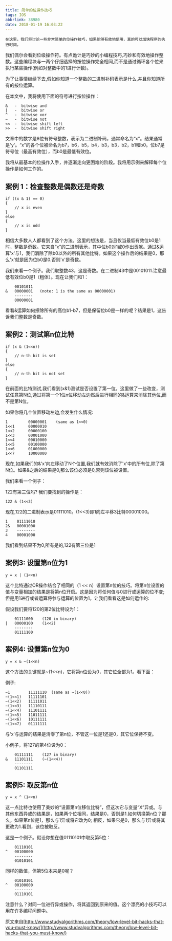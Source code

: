 ```yaml
---
title: 简单的位操作技巧
tags: IOS
abbrlink: 38980
date: 2018-01-19 16:03:22
---
```


	在这里，我们将讨论一些非常简单的位操作技巧，如果能够有效地使用，真的可以加快程序的执行时间。
	
我们偶尔会看到位级操作符。有点诡计是巧妙的小编程技巧,巧妙和有效地操作整数。这些编程块与一两个仔细选择的按位操作完全相同,而不是通过循环各个位来执行某些操作(例如对整数中的1进行计数)。

为了让事情继续下去,假如你知道一个整数的二进制补码表示是什么,并且你知道所有的按位运算。

在本文中，我将使用下面的符号进行按位操作：

	&   -  bitwise and
	|   -  bitwise or
	^   -  bitwise xor
	~   -  bitwise not
	<<  -  bitwise shift left
	>>  -  bitwise shift right
	
文章中的数字是8位有符号整数，表示为二进制补码，通常命名为“x”。结果通常是'y'。“x”的各个位被命名为b7，b6，b5，b4，b3，b3，b2，b1和b0。位b7是符号位（最高有效位），而b0是最低有效位。

我将从最基本的位操作入手，并逐渐走向更困难的阶段。我将用示例来解释每个位操作是如何工作的。

## 案例 1：检查整数是偶数还是奇数

	if ((x & 1) == 0)
	{
	    // x is even
	}
	else
	{
	    // x is odd
	}
	
相信大多数人人都看到了这个方法。这里的想法是，当且仅当最低有效位b0是1时，整数是奇数。它来自“x”的二进制表示，其中位b0对1或0作出贡献。通过&运算'x'与1，我们消除了除b0以外的所有其他比特。如果这个操作后的结果是0，那么'x'就是因为位b0是0.否则'x'是奇数。

我们来看一个例子。我们取整数43，这是奇数。在二进制43中是00101011.注意最低有效位b0是1（粗体）。现在让我们和1：

	    00101011
	&   00000001   (note: 1 is the same as 00000001)
	    --------
	    00000001
看看&运算如何擦除所有的高位b1-b7，但是保留位b0是一样的呢？结果是1，这告诉我们整数是奇数。

## 案例2：测试第n位比特

	if (x & (1<<n))
	{
	    // n-th bit is set
	}
	else
	{
	    // n-th bit is not set
	}
在前面的比特测试,我们看到(x&1)测试是否设置了第一位。这里做了一些改变，测试任意第N位,通过将第一个1位n位移动左边然后进行相同的&运算来消除其他位,而不是第N位。

如果你将几个位置移动左边,会发生什么情况:

	1         00000001    (same as 1<<0)
	1<<1      00000010
	1<<2      00000100
	1<<3      00001000
	1<<4      00010000
	1<<5      00100000
	1<<6      01000000
	1<<7      10000000

现在,如果我们的&'x'向左移动了N个位置,我们就有效消除了'x'中的所有位,除了第N位。如果&之后的结果是0,那么该位必须是0,否则该位被设置。

我们来看一个例子：

122有第三位吗? 我们要找到的操作是：

	122 & (1<<3)

现在,122的二进制表示是01111010。(1<<3)即1向左平移3比特00001000。

	1    01111010
	2&   00001000
	3    --------
	4    00001000
	
我们看到结果不为0,所有是的,122有第三位是1


## 案例3: 设置第n位为1

	y = x | (1<<n)
	

这个比特通过OR操作结合了相同的（1 << n）设置第n位的技巧。将第n位设置的值与变量相加的结果是将第n位开启。这是因为将任何值与0进行或运算的位不变; 但是用1进行或者运算将参与运算的位置为1。让我们看看这是如何运作的:


假设我们要将120的第2位比特设为1：

	    01111000    (120 in binary)
	|   00000100    (1<<2)
	    --------
	    01111100

## 案例4: 设置第n位为0

	y = x & ~(1<<n)

这个方法的关键就是~(1<<n)，它将第n位设为0，其它位全部为1。看下面：

例子:

	~1        11111110  (same as ~(1<<0))
	~(1<<1)   11111101
	~(1<<2)   11111011
	~(1<<3)   11110111
	~(1<<4)   11101111
	~(1<<5)   11011111
	~(1<<6)   10111111
	~(1<<7)   01111111

与‘x’与运算的结果是清零了第n位，不管这一位是1还是0，其它位保持不变。

小例子，将127的第4位设为0：

	    01111111    (127 in binary)
	&   11101111    (~(1<<4))
	    --------
	    01101111


## 案例5: 取反第n位

	y = x ^ (1<<n)

这一点比特也使用了美妙的“设置第n位移位比特”，但这次它与变量“X”异或。与其他东西异或的结果是，如果两个位相同，结果是0，否则是1.如何切换第n位？那么，如果第n位是1，那么与1异或将它改为0; 相反，如果它是0，那么与1异或将其更改为1.看到，该位被取反。

这是一个例子。假设你想在值01110101中取反第5位：

	    01110101
	^   00100000
	    --------
	    01010101
    
同样的数值，但第5位本来是0呢？

	    01010101
	^   00100000
	    --------
	    01110101
    
注意什么？对同一位进行异或操作，将其返回到原来的值。这个漂亮的小技巧可以用在许多编程问题中。

原文来自[http://www.studyalgorithms.com/theory/low-level-bit-hacks-that-you-must-know/](http://www.studyalgorithms.com/theory/low-level-bit-hacks-that-you-must-know/)